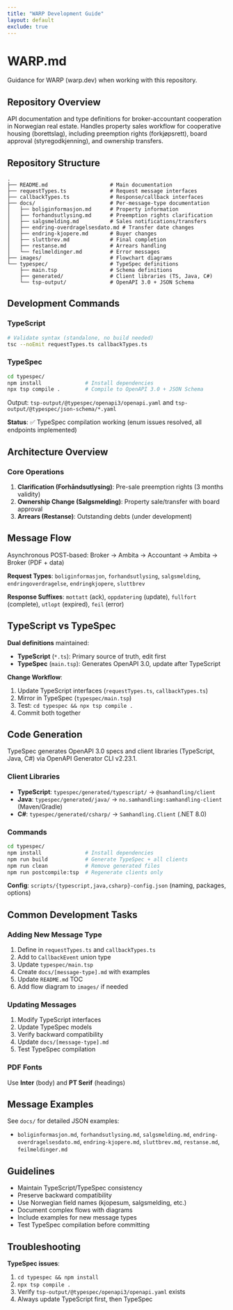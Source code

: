 ```yaml
---
title: "WARP Development Guide"
layout: default
exclude: true
---
```


# WARP.md

Guidance for WARP (warp.dev) when working with this repository.

## Repository Overview

API documentation and type definitions for broker-accountant cooperation in Norwegian real estate. Handles property sales workflow for cooperative housing (borettslag), including preemption rights (forkjøpsrett), board approval (styregodkjenning), and ownership transfers.

## Repository Structure

```
.
├── README.md                    # Main documentation
├── requestTypes.ts              # Request message interfaces
├── callbackTypes.ts             # Response/callback interfaces
├── docs/                        # Per-message-type documentation
│   ├── boliginformasjon.md      # Property information
│   ├── forhandsutlysing.md      # Preemption rights clarification
│   ├── salgsmelding.md          # Sales notifications/transfers
│   ├── endring-overdragelsesdato.md # Transfer date changes
│   ├── endring-kjopere.md       # Buyer changes
│   ├── sluttbrev.md             # Final completion
│   ├── restanse.md              # Arrears handling
│   └── feilmeldinger.md         # Error messages
├── images/                      # Flowchart diagrams
└── typespec/                    # TypeSpec definitions
    ├── main.tsp                 # Schema definitions
    ├── generated/               # Client libraries (TS, Java, C#)
    └── tsp-output/              # OpenAPI 3.0 + JSON Schema
```

## Development Commands

### TypeScript
```bash
# Validate syntax (standalone, no build needed)
tsc --noEmit requestTypes.ts callbackTypes.ts
```

### TypeSpec
```bash
cd typespec/
npm install              # Install dependencies
npx tsp compile .        # Compile to OpenAPI 3.0 + JSON Schema
```
Output: `tsp-output/@typespec/openapi3/openapi.yaml` and `tsp-output/@typespec/json-schema/*.yaml`

**Status**: ✅ TypeSpec compilation working (enum issues resolved, all endpoints implemented)

## Architecture Overview

### Core Operations
1. **Clarification (Forhåndsutlysing)**: Pre-sale preemption rights (3 months validity)
2. **Ownership Change (Salgsmelding)**: Property sale/transfer with board approval
3. **Arrears (Restanse)**: Outstanding debts (under development)

## Message Flow

Asynchronous POST-based: Broker → Ambita → Accountant → Ambita → Broker (PDF + data)

**Request Types**: `boliginformasjon`, `forhandsutlysing`, `salgsmelding`, `endringoverdragelse`, `endringkjopere`, `sluttbrev`

**Response Suffixes**: `mottatt` (ack), `oppdatering` (update), `fullfort` (complete), `utlopt` (expired), `feil` (error)

## TypeScript vs TypeSpec

**Dual definitions** maintained:
- **TypeScript** (`*.ts`): Primary source of truth, edit first
- **TypeSpec** (`main.tsp`): Generates OpenAPI 3.0, update after TypeScript

**Change Workflow**:
1. Update TypeScript interfaces (`requestTypes.ts`, `callbackTypes.ts`)
2. Mirror in TypeSpec (`typespec/main.tsp`)
3. Test: `cd typespec && npx tsp compile .`
4. Commit both together

## Code Generation

TypeSpec generates OpenAPI 3.0 specs and client libraries (TypeScript, Java, C#) via OpenAPI Generator CLI v2.23.1.

### Client Libraries
- **TypeScript**: `typespec/generated/typescript/` → `@samhandling/client`
- **Java**: `typespec/generated/java/` → `no.samhandling:samhandling-client` (Maven/Gradle)
- **C#**: `typespec/generated/csharp/` → `Samhandling.Client` (.NET 8.0)

### Commands
```bash
cd typespec/
npm install              # Install dependencies
npm run build            # Generate TypeSpec + all clients
npm run clean            # Remove generated files
npm run postcompile:tsp  # Regenerate clients only
```

**Config**: `scripts/{typescript,java,csharp}-config.json` (naming, packages, options)

## Common Development Tasks

### Adding New Message Type
1. Define in `requestTypes.ts` and `callbackTypes.ts`
2. Add to `CallbackEvent` union type
3. Update `typespec/main.tsp`
4. Create `docs/[message-type].md` with examples
5. Update `README.md` TOC
6. Add flow diagram to `images/` if needed

### Updating Messages
1. Modify TypeScript interfaces
2. Update TypeSpec models
3. Verify backward compatibility
4. Update `docs/[message-type].md`
5. Test TypeSpec compilation

### PDF Fonts
Use **Inter** (body) and **PT Serif** (headings)

## Message Examples

See `docs/` for detailed JSON examples:
- `boliginformasjon.md`, `forhandsutlysing.md`, `salgsmelding.md`, `endring-overdragelsesdato.md`, `endring-kjopere.md`, `sluttbrev.md`, `restanse.md`, `feilmeldinger.md`

## Guidelines

- Maintain TypeScript/TypeSpec consistency
- Preserve backward compatibility
- Use Norwegian field names (kjopesum, salgsmelding, etc.)
- Document complex flows with diagrams
- Include examples for new message types
- Test TypeSpec compilation before committing

## Troubleshooting

**TypeSpec issues**:
1. `cd typespec && npm install`
2. `npx tsp compile .`
3. Verify `tsp-output/@typespec/openapi3/openapi.yaml` exists
4. Always update TypeScript first, then TypeSpec
